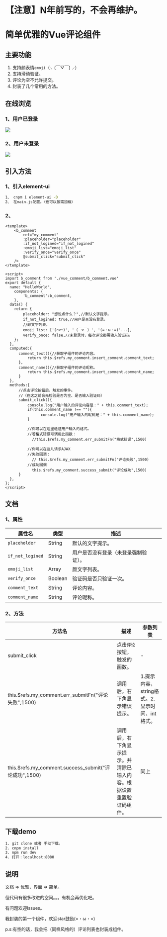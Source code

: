 # 【注意】N年前写的，不会再维护。
# 简单优雅的Vue评论组件

## 主要功能

1.  支持颜表情`emoji`（╮(￣▽￣)╭）
2.  支持滑动验证。
3.  评论为空不允许提交。
4.  封装了几个常用的方法。

## 在线浏览

### 1、用户已登录

![](http://mardown-pic-1252666898.coscd.myqcloud.com/github/2018-12-vue-comment/had_login.gif)

### 2、用户未登录

![](http://mardown-pic-1252666898.coscd.myqcloud.com/github/2018-12-vue-comment/not_login.gif)

## 引入方法

### 1、引入element-ui

``` bash
1、 cnpm i element-ui -D
2、 在main.js配置。（也可以按需加载）
```

### 2、

```vue
<template>
    <b_comment 
		ref="my_comment" 
		:placeholder="placeholder"
		:if_not_logined="if_not_logined"
        :emoji_list="emoji_list"
		:verify_once="verify_once"
		@submit_click="submit_click"
	/>
</template>

<script>
import b_comment from './vue_comment/b_comment.vue'
export default {
  name: "HelloWorld",
	components: {
		'b_comment':b_comment,
	},
  data() {
    return {
		placeholder: "想说点什么？",//默认文字提示。
        if_not_logined: true,//用户是否没有登录。
	    //颜文字列表。
		emoji_list: ['(⌒▽⌒)', '（￣▽￣）', '(=・ω・=)'...],
		verify_once: false,//未登录时，每次评论都需输入验证码。
    };
  },
  computed:{
	  comment_text(){//获取子组件的评论内容。
		  return this.$refs.my_comment.insert_comment.comment_text;
	  },
	  comment_name(){//获取子组件的评论昵称。
		  return this.$refs.my_comment.insert_comment.comment_name;
	  }
  },
  methods:{
	  //点击评论按钮后，触发的事件。
	  //（在这之前会先检验是否为空、是否输入验证码）
	  submit_click(){
		  console.log("用户输入的评论内容是：" + this.comment_text);
		  if(this.comment_name !== ""){
		  		console.log("用户输入的昵称是：" + this.comment_name);
		  }

		  //你可以在这里验证用户输入的格式。
		  //若格式错误可调用此函数：
		  	//this.$refs.my_comment.err_submitFn("格式错误",1500)

		  //你可以在这儿请求AJAX
		  //失败回调：
			// this.$refs.my_comment.err_submitFn("评论失败",1500)
		  //成功回调
		    this.$refs.my_comment.success_submit("评论成功",1500)
	  }
  },
};
</script>
```

## 文档

### 1、属性

| 属性名           | 类型    | 描述                                 |
| ---------------- | ------- | ------------------------------------ |
| `placeholder`    | String  | 默认的文字提示。                     |
| `if_not_logined` | String  | 用户是否没有登录（未登录强制验证）。 |
| `emoji_list`     | Array   | 颜文字列表。                         |
| `verify_once`    | Boolean | 验证码是否只验证一次。               |
| `comment_text`   | String  | 评论内容。                           |
| `comment_name`   | String  | 评论昵称。                           |

### 2、方法

| 方法名                                                | 描述                                                         | 参数列表                                      |
| ----------------------------------------------------- | ------------------------------------------------------------ | --------------------------------------------- |
| submit_click                                          | 点击`评论`按钮，触发的函数。                                 | -                                             |
| this.$refs.my_comment.err_submitFn("评论失败",1500)   | 调用后，右下角显示错误提示。                                 | 1.提示内容，string格式。2.显示时间，int格式。 |
| this.$refs.my_comment.success_submit("评论成功",1500) | 调用后，右下角显示提示。并清除已输入内容。根据设置重置验证码组件。 | 同上                                          |

## 下载demo

``` bash
1. git clone 或者 手动下载。
2. cnpm install
3. npm run dev
4. 打开：localhost:8080
```

## 说明

文档 => 优雅，界面 => 简单。

但代码有很多改进的空间。。。有机会再优化吧。

有问题欢迎Issues。

我封装的第一个组件，欢迎star鼓励(=・ω・=)



p.s:有空的话，我会把（同样风格的）评论列表也封装成组件。

